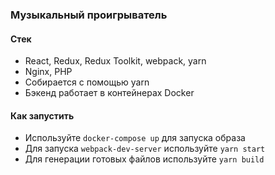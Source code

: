 ### Музыкальный проигрыватель

#### Стек

* React, Redux, Redux Toolkit, webpack, yarn
* Nginx, PHP
* Собирается с помощью yarn
* Бэкенд работает в контейнерах Docker

#### Как запустить

* Используйте ```docker-compose up``` для запуска образа
* Для запуска ```webpack-dev-server``` используйте ```yarn start```
* Для генерации готовых файлов используйте ```yarn build```